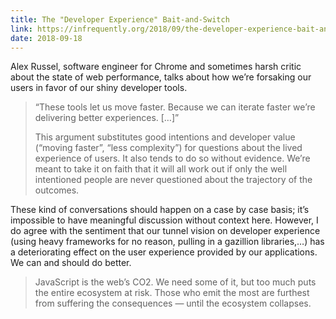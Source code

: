 ```yaml
---
title: The "Developer Experience" Bait-and-Switch
link: https://infrequently.org/2018/09/the-developer-experience-bait-and-switch/
date: 2018-09-18
---
```


Alex Russel, software engineer for Chrome and sometimes harsh critic about the state of web performance, talks about how we’re forsaking our users in favor of our shiny developer tools.

> “These tools let us move faster. Because we can iterate faster we’re delivering better experiences. […]”
>
> This argument substitutes good intentions and developer value (“moving faster”, “less complexity”) for questions about the lived experience of users. It also tends to do so without evidence. We’re meant to take it on faith that it will all work out if only the well intentioned people are never questioned about the trajectory of the outcomes.

These kind of conversations should happen on a case by case basis; it’s impossible to have meaningful discussion without context here. However, I do agree with the sentiment that our tunnel vision on developer experience (using heavy frameworks for no reason, pulling in a gazillion libraries,…) has a deteriorating effect on the user experience provided by our applications. We can and should do better.

> JavaScript is the web’s CO2. We need some of it, but too much puts the entire ecosystem at risk. Those who emit the most are furthest from suffering the consequences — until the ecosystem collapses.
